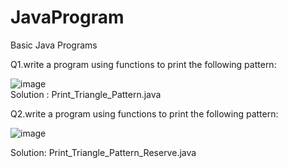 # JavaProgram
Basic Java Programs

Q1.write a program using functions to print the following pattern: 

  ![image](https://user-images.githubusercontent.com/63155420/134732090-0607fc56-9dbb-4637-95f6-c520d9020ab0.png)  
Solution : Print_Triangle_Pattern.java

Q2.write a program using functions to print the following pattern: 

![image](https://user-images.githubusercontent.com/63155420/134732132-83baee92-7b04-4679-9069-d125b0f66bf1.png)


Solution: Print_Triangle_Pattern_Reserve.java
